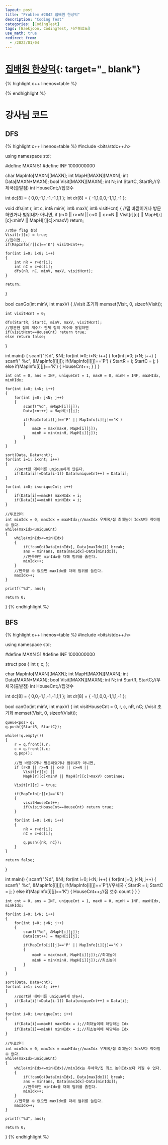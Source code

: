 ```yaml
---
layout: post
title: "Problem #2842 집배원 한상덕"
description: "Coding Test"
categories: [CodingTest]
tags: [Baekjoon, CodingTest, 시간복잡도]
use_math: true
redirect_from:
  - /2022/01/04
---
```


# [집배원 한상덕](https://www.acmicpc.net/problem/2842){: target="_ blank"}

{% highlight c++ linenos=table %} 

{% endhighlight %}

# 강사님 코드

## DFS
{% highlight c++ linenos=table %} 
#include <bits/stdc++.h>

using namespace std;

#define MAXN 51
#define INF 1000000000

char MapInfo[MAXN][MAXN];
int MapH[MAXN][MAXN];
int Data[MAXN*MAXN];
bool Visit[MAXN][MAXN];
int N;
int StartC, StartR;//우체국(출발점)
int HouseCnt;//집갯수

int dc[8] = { 0,0,-1,1,-1,-1,1,1 };
int dr[8] = { -1,1,0,0,-1,1,1,-1 };

void dfs(int r, int c, int& minV, int& maxV, int& visitHcnt)
{
    //맵 바깥이거나 방문하였거나 범위내가 아니면,
    if (r<0 || r>=N || c<0 || c>=N || 
        Visit[r][c] || MapH[r][c]<minV || MapH[r][c]>maxV) return;

    //방문 flag 설정
    Visit[r][c] = true;
    //집이면...
    if(MapInfo[r][c]=='K') visitHcnt++;

    for(int i=0; i<8; i++)
    {
        int nR = r+dr[i];
        int nC = c+dc[i];
        dfs(nR, nC, minV, maxV, visitHcnt);
    }

    return;
}

bool canGo(int minV, int maxV)
{
    //visit 초기화
    memset(Visit, 0, sizeof(Visit));

    int visitHcnt = 0;

    dfs(StartR, StartC, minV, maxV, visitHcnt);
    //방문한 집의 개수가 전체 집의 개수와 동일하면
    if(visitHcnt==HouseCnt) return true;
    else return false;
}

int main()
{
    scanf("%d", &N);
    for(int i=0; i<N; i++)
    {
        for(int j=0; j<N; j++)
        {
            scanf(" %c", &MapInfo[i][j]);
            if(MapInfo[i][j]=='P')
            {
                StartR = i;
                StartC = j;
            }
            else if(MapInfo[i][j]=='K')
            {
                HouseCnt++;
            }
        }
    }

    int cnt = 0, ans = INF, uniqueCnt = 1, maxH = 0, minH = INF, maxHIdx, minHIdx;

    for(int i=0; i<N; i++)
    {
        for(int j=0; j<N; j++)
        {
            scanf("%d", &MapH[i][j]);
            Data[cnt++] = MapH[i][j];

            if(MapInfo[i][j]=='P' || MapInfo[i][j]=='K')
            {
                maxH = max(maxH, MapH[i][j]);
                minH = min(minH, MapH[i][j]);
            }
        }
    }

    sort(Data, Data+cnt);
    for(int i=1; i<cnt; i++)
    {
        //sort한 데이터를 unique하게 만든다.
        if(Data[i]!=Data[i-1]) Data[uniqueCnt++] = Data[i];
    }

    for(int i=0; i<uniqueCnt; i++)
    {
        if(Data[i]==maxH) maxHIdx = i;
        if(Data[i]==minH) minHIdx = i;
    }

    //투포인터
    int minIdx = 0, maxIdx = maxHIdx;//maxIdx 우체국/집 최대높이 Idx보다 작아질 수 없다.
    while(maxIdx<uniqueCnt)
    {
        while(minIdx<=minHIdx)
        {
            if(!canGo(Data[minIdx], Data[maxIdx])) break;
            ans = min(ans, Data[maxIdx]-Data[minIdx]);
            //만족하면 minIdx를 더해 범위를 좁힌다.
            minIdx++;
        }
        //만족할 수 없으면 maxIdx를 더해 범위를 늘린다.
        maxIdx++;
    }

    printf("%d", ans);

    return 0;
}
{% endhighlight %}

## BFS

{% highlight c++ linenos=table %} 
#include <bits/stdc++.h>

using namespace std;

#define MAXN 51
#define INF 1000000000

struct pos
{
    int r, c;
};

char MapInfo[MAXN][MAXN];
int MapH[MAXN][MAXN];
int Data[MAXN*MAXN];
bool Visit[MAXN][MAXN];
int N;
int StartR, StartC;//우체국(출발점)
int HouseCnt;//집갯수

int dc[8] = { 0,0,-1,1,-1,-1,1,1 };
int dr[8] = { -1,1,0,0,-1,1,1,-1 };

bool canGo(int minV, int maxV)
{
    int visitHouseCnt = 0, r, c, nR, nC;
    //visit 초기화
    memset(Visit, 0, sizeof(Visit));

    queue<pos> q;
    q.push({StartR, StartC});

    while(!q.empty())
    {
        r = q.front().r;
        c = q.front().c;
        q.pop();

        //맵 바깥이거나 방문하였거나 범위내가 아니면,
        if (r<0 || r>=N || c<0 || c>=N || 
            Visit[r][c] || 
            MapH[r][c]<minV || MapH[r][c]>maxV) continue;

        Visit[r][c] = true;

        if(MapInfo[r][c]=='K')
        {
            visitHouseCnt++;
            if(visitHouseCnt==HouseCnt) return true;
        }

        for(int i=0; i<8; i++)
        {
            nR = r+dr[i];
            nC = c+dc[i];

            q.push({nR, nC});
        }
    }

    return false;
}

int main()
{
    scanf("%d", &N);
    for(int i=0; i<N; i++)
    {
        for(int j=0; j<N; j++)
        {
            scanf(" %c", &MapInfo[i][j]);
            if(MapInfo[i][j]=='P')//우체국
            {
                StartR = i;
                StartC = j;
            }
            else if(MapInfo[i][j]=='K')
            {
                HouseCnt++;//집 갯수 count
            }
        }
    }

    int cnt = 0, ans = INF, uniqueCnt = 1, maxH = 0, minH = INF, maxHIdx, minHIdx;

    for(int i=0; i<N; i++)
    {
        for(int j=0; j<N; j++)
        {
            scanf("%d", &MapH[i][j]);
            Data[cnt++] = MapH[i][j];

            if(MapInfo[i][j]=='P' || MapInfo[i][j]=='K')
            {
                maxH = max(maxH, MapH[i][j]);//최대높이
                minH = min(minH, MapH[i][j]);//최소높이
            }
        }
    }

    sort(Data, Data+cnt);
    for(int i=1; i<cnt; i++)
    {
        //sort한 데이터를 unique하게 만든다.
        if(Data[i]!=Data[i-1]) Data[uniqueCnt++] = Data[i];
    }

    for(int i=0; i<uniqueCnt; i++)
    {
        if(Data[i]==maxH) maxHIdx = i;//최대높이에 해당하는 Idx
        if(Data[i]==minH) minHIdx = i;//최소높이에 해당하는 Idx
    }

    //투포인터
    int minIdx = 0, maxIdx = maxHIdx;//maxIdx 우체국/집 최대높이 Idx보다 작아질 수 없다.
    while(maxIdx<uniqueCnt)
    {
        while(minIdx<=minHIdx)//minIdx는 우체국/집 최소 높이Idx보다 커질 수 없다.
        {
            if(!canGo(Data[minIdx], Data[maxIdx])) break;
            ans = min(ans, Data[maxIdx]-Data[minIdx]);
            //만족하면 minIdx를 더해 범위를 좁힌다.
            minIdx++;
        }
        //만족할 수 없으면 maxIdx를 더해 범위를 늘린다.
        maxIdx++;
    }

    printf("%d", ans);

    return 0;
}
{% endhighlight %}
